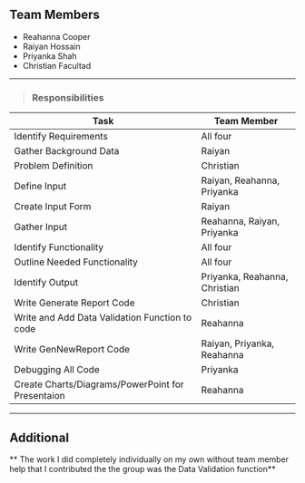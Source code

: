 ## Team Members
 * Reahanna Cooper         
 * Raiyan Hossain
 * Priyanka Shah
 * Christian Facultad
          
          
          
          
- - - -          
> ### Responsibilities
>> 
Task          | Team Member
------------- | -------------
Identify Requirements  | All four
Gather Background Data | Raiyan
Problem Definition | Christian
Define Input | Raiyan, Reahanna, Priyanka
Create Input Form | Raiyan
Gather Input | Reahanna, Raiyan, Priyanka
Identify Functionality  | All four
Outline Needed Functionality | All four
Identify Output | Priyanka, Reahanna, Christian
Write Generate Report Code | Christian
Write and Add Data Validation Function to code | Reahanna
Write GenNewReport Code | Raiyan, Priyanka, Reahanna 
Debugging All Code | Priyanka
Create Charts/Diagrams/PowerPoint for Presentaion | Reahanna

- - - -          
## Additional
** The work I did completely individually on my own without team member help that I contributed the the group was the Data Validation function**

